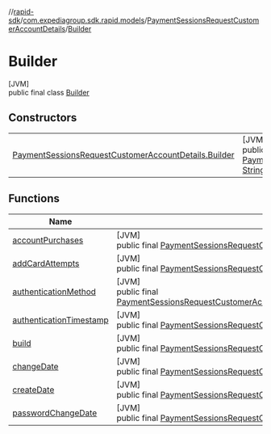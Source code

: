 //[rapid-sdk](../../../../index.md)/[com.expediagroup.sdk.rapid.models](../../index.md)/[PaymentSessionsRequestCustomerAccountDetails](../index.md)/[Builder](index.md)

# Builder

[JVM]\
public final class [Builder](index.md)

## Constructors

| | |
|---|---|
| [PaymentSessionsRequestCustomerAccountDetails.Builder](-payment-sessions-request-customer-account-details.-builder.md) | [JVM]<br>public [PaymentSessionsRequestCustomerAccountDetails.Builder](index.md)[PaymentSessionsRequestCustomerAccountDetails.Builder](-payment-sessions-request-customer-account-details.-builder.md)([PaymentSessionsRequestCustomerAccountDetails.AuthenticationMethod](../-authentication-method/index.md)authenticationMethod, [String](https://docs.oracle.com/javase/8/docs/api/java/lang/String.html)authenticationTimestamp, [String](https://docs.oracle.com/javase/8/docs/api/java/lang/String.html)createDate, [String](https://docs.oracle.com/javase/8/docs/api/java/lang/String.html)changeDate, [String](https://docs.oracle.com/javase/8/docs/api/java/lang/String.html)passwordChangeDate, [BigDecimal](https://docs.oracle.com/javase/8/docs/api/java/math/BigDecimal.html)addCardAttempts, [BigDecimal](https://docs.oracle.com/javase/8/docs/api/java/math/BigDecimal.html)accountPurchases) |

## Functions

| Name | Summary |
|---|---|
| [accountPurchases](account-purchases.md) | [JVM]<br>public final [PaymentSessionsRequestCustomerAccountDetails.Builder](index.md)[accountPurchases](account-purchases.md)([BigDecimal](https://docs.oracle.com/javase/8/docs/api/java/math/BigDecimal.html)accountPurchases) |
| [addCardAttempts](add-card-attempts.md) | [JVM]<br>public final [PaymentSessionsRequestCustomerAccountDetails.Builder](index.md)[addCardAttempts](add-card-attempts.md)([BigDecimal](https://docs.oracle.com/javase/8/docs/api/java/math/BigDecimal.html)addCardAttempts) |
| [authenticationMethod](authentication-method.md) | [JVM]<br>public final [PaymentSessionsRequestCustomerAccountDetails.Builder](index.md)[authenticationMethod](authentication-method.md)([PaymentSessionsRequestCustomerAccountDetails.AuthenticationMethod](../-authentication-method/index.md)authenticationMethod) |
| [authenticationTimestamp](authentication-timestamp.md) | [JVM]<br>public final [PaymentSessionsRequestCustomerAccountDetails.Builder](index.md)[authenticationTimestamp](authentication-timestamp.md)([String](https://docs.oracle.com/javase/8/docs/api/java/lang/String.html)authenticationTimestamp) |
| [build](build.md) | [JVM]<br>public final [PaymentSessionsRequestCustomerAccountDetails](../index.md)[build](build.md)() |
| [changeDate](change-date.md) | [JVM]<br>public final [PaymentSessionsRequestCustomerAccountDetails.Builder](index.md)[changeDate](change-date.md)([String](https://docs.oracle.com/javase/8/docs/api/java/lang/String.html)changeDate) |
| [createDate](create-date.md) | [JVM]<br>public final [PaymentSessionsRequestCustomerAccountDetails.Builder](index.md)[createDate](create-date.md)([String](https://docs.oracle.com/javase/8/docs/api/java/lang/String.html)createDate) |
| [passwordChangeDate](password-change-date.md) | [JVM]<br>public final [PaymentSessionsRequestCustomerAccountDetails.Builder](index.md)[passwordChangeDate](password-change-date.md)([String](https://docs.oracle.com/javase/8/docs/api/java/lang/String.html)passwordChangeDate) |
